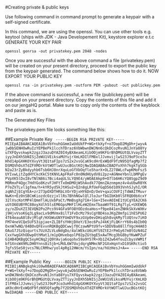#Creating private & public keys

Use following command in command prompt to generate a keypair with a self-signed certificate.

In this command, we are using the openssl. You can use other tools e.g. keytool (ships with JDK - Java Developement Kit), keystore explorer e.t.c
GENERATE YOUR KEY PAIR

`openssl genrsa -out privatekey.pem 2048 -nodes`

Once you are successful with the above command a file (privatekey.pem) will be created on your present directory, proceed to export the public key from the keypair generated. The command below shows how to do it.
NOW EXPORT YOUR PUBLIC KEY

`openssl rsa -in privatekey.pem -outform PEM -pubout -out publickey.pem`

If the above command is successful, a new file (publickey.pem) will be created on your present directory. Copy the contents of this file and add it on our jengaHQ portal. Make sure to copy only the contents of the keyblock and paste as is.

The Generated Key Files

The privatekey.pem file looks something like this:

##Example Private Key
<code>
-----BEGIN RSA PRIVATE KEY-----
MIIEpAIBAAKCAQEA1BvVbYnuhGGmmIwUdUkFP+WG+tkXyf+o7DopD2MgDh+jwyvA
jwDbSENHOwRuIzYEPBePk1lcchTDraz6VbWbwnDWJNn6cQkDCozRvuN1JnYa88Yy
u7XFQyvskwpk2zgzJ3azuDYAZ0I4yBXAeamLXibOOjm9KFGrBhDMGUtQLVvayZTT
iyyJnDXh5bNISjZeWU1VEiksaMUYujrXmLKDIlFM8xlJJvmvijlwS23J9oP3co3u
Hhd14pGXHKOYXvyVt3Q1taFIps7zS2x2vsGCaK9cdHrExWQdF9fzN95QfagMp7f2
DSMQVhOsXTdZFXMOrkVtWOTlwUJucBGstKOjNwIDAQABAoIBADYvXhh7kgkTgSGb
N2a23rZyBkdyyhb6Tsb6HJ8nrXquLoGfXbOqflo5harX+OLZ278WLcFwpKMoFsz5
UYIvwLitZqdHYCkcKkC5tKNVLApFRaFc0n0NdHUydV8i2pz+AGNmeYbnlLbMPgEv
PVpXK5lDxI8vTNlN86i7Bci4aqULSLYQ9E4/yWOAEAkp9+O7lb6HKcYQ8SgpZ9d9
M0RmxP4Qgc7HdYGo8KzvFJHFtTxOmDMOjWShAxdk77QmnZAznmpmz4v4uUbwR8YK
P7oZV7Lvl1gfma/h+kYR5yd5kJtHSu2+Q2n8gLRfUeFGqD56d1O93VnhSJyhI/OR
zqNhZjECgYEA+zr273pOXDTHRbLVOrYDjxHY6DnD/OeV+qaiCOVFIjTdWAITMuvr
NwKn+Ez0nSBCmKiozdcOzzjxllRs7BhhNGwlQlJloJurfbGIbKb0lSFRQD0bXcxY
32lVscKotMP4lQmmTlALUxbPaCt/MmBsgXg7IA+lGe+I5evAOImE1tUCgYEA2CK6
uUtO6EUBYRC88oyXdlh5lsEM6GpsMHFIlHLeW2EmxTbaaWVf91LRg7lyL+UXEWQ6
zy/oZDuXZI3EVQN2Po2Pcs9V4GFa9FO8YODzdoaHos+f9pe841enZNHkSkXvWXKv
j9HjvVsoKGq3Lg9acLx9dMVmx8ilT1FvDcMz79sCgYBD4soJKgZ0mfpi1hESPU62
4T64eauA8l8vjMlqF/HXbWuGNYFUmDVF9xzGVp0evDHiqGh8vqkMy7lUQtnv7iKO
FM74neVCQe5UF53ipjae+ZLIBfsYHHjDXeY/E3ec6PuJ4kKjFLQKrrY60s4bIb0Q
OxnW7wNQ/84BOvQFEvvnRQKBgQDCwwjf0CzawNPtU9fv+SDDVBa88llfVgcH4A03
OAuG7JSzQiqurts7UzXZLVLoNdgDo/4alWEkcU6LHfS9ZtE2rPmGy67m8tOzN4GZ
CxxYwgGXhODwpOthMat1/m1pQHvebqolP02pZGtbgE5xAwTMcg3bG8byYKwWPZuF
G1HB4QKBgQC5xyHCNq2jQ9YAvja6oqohx59a9Y57R+Xb1Z42w64fouZcbysVWM1f
bfSXnsW49RLDH0Ynns8i5jb+LMdL6W7UujdqrgNMmcNF2GXxHqnYxD10SKRctio5
7gfs5SeS0jvcs7NLCRMhw/yol4pRg12HWcm/YsIpn/na/hUzHesJ+A==
-----END RSA PRIVATE KEY-----</code>
    
##Example Public Key
<code>
-----BEGIN PUBLIC KEY-----
MIIBIjANBgkqhkiG9w0BAQEFAAOCAQ8AMIIBCgKCAQEA1BvVbYnuhGGmmIwUdUkF
P+WG+tkXyf+o7DopD2MgDh+jwyvAjwDbSENHOwRuIzYEPBePk1lcchTDraz6VbWb
wnDWJNn6cQkDCozRvuN1JnYa88Yyu7XFQyvskwpk2zgzJ3azuDYAZ0I4yBXAeamL
XibOOjm9KFGrBhDMGUtQLVvayZTTiyyJnDXh5bNISjZeWU1VEiksaMUYujrXmLKD
IlFM8xlJJvmvijlwS23J9oP3co3uHhd14pGXHKOYXvyVt3Q1taFIps7zS2x2vsGC
aK9cdHrExWQdF9fzN95QfagMp7f2DSMQVhOsXTdZFXMOrkVtWOTlwUJucBGstKOj
NwIDAQAB
-----END PUBLIC KEY-----
</code>
